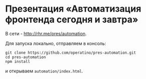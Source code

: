 Презентация «Автоматизация фронтенда сегодня и завтра»
===============

В сети - http://rhr.me/pres/automation.


Для запуска локально, отправляем в консоль:

```
git clone https://github.com/operatino/pres-automation.git
cd pres-automation
npm install
```

и открываем `automation/index.html`.
